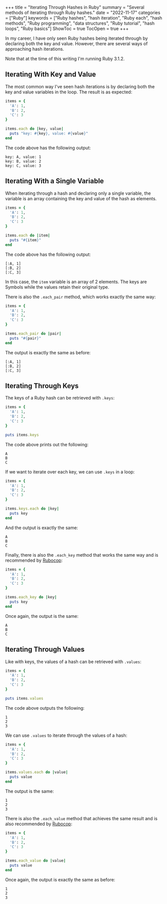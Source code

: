 +++
title = "Iterating Through Hashes in Ruby"
summary = "Several methods of iterating through Ruby hashes."
date = "2022-11-17"
categories = ["Ruby"]
keywords = ["Ruby hashes", "hash iteration", "Ruby each", "hash methods", "Ruby programming", "data structures", "Ruby tutorial", "hash loops", "Ruby basics"]
ShowToc = true
TocOpen = true
+++

In my career, I have only seen Ruby hashes being iterated through by declaring both the key and value.
However, there are several ways of approaching hash iterations.

Note that at the time of this writing I'm running Ruby 3.1.2.

## Iterating With Key and Value

The most common way I've seen hash iterations is by declaring both the key and value variables in the loop. The result is as expected:

```ruby
items = {
  'A': 1,
  'B': 2,
  'C': 3
}

items.each do |key, value|
  puts "key: #{key}, value: #{value}"
end
```

The code above has the following output:

```
key: A, value: 1
key: B, value: 2
key: C, value: 3
```

## Iterating With a Single Variable

When iterating through a hash and declaring only a single variable, the variable is an array containing the key and value of the hash as elements.

```ruby
items = {
  'A': 1,
  'B': 2,
  'C': 3
}

items.each do |item|
  puts "#{item}"
end
```

The code above has the following output:

```
[:A, 1]
[:B, 2]
[:C, 3]
```

In this case, the `item` variable is an array of 2 elements. The keys are Symbols while the values retain their original type.

There is also the `.each_pair` method, which works exactly the same way:

```ruby
items = {
  'A': 1,
  'B': 2,
  'C': 3
}

items.each_pair do |pair|
  puts "#{pair}"
end
```

The output is exactly the same as before:

```
[:A, 1]
[:B, 2]
[:C, 3]
```

## Iterating Through Keys

The keys of a Ruby hash can be retrieved with `.keys`:

```ruby
items = {
  'A': 1,
  'B': 2,
  'C': 3
}

puts items.keys
```

The code above prints out the following:

```
A
B
C
```

If we want to iterate over each key, we can use `.keys` in a loop:

```ruby
items = {
  'A': 1,
  'B': 2,
  'C': 3
}

items.keys.each do |key|
  puts key
end
```

And the output is exactly the same:

```
A
B
C
```

Finally, there is also the `.each_key` method that works the same way and is recommended by [Rubocop](https://rubocop.org/):

```ruby
items = {
  'A': 1,
  'B': 2,
  'C': 3
}

items.each_key do |key|
  puts key
end
```

Once again, the output is the same:

```
A
B
C
```

## Iterating Through Values

Like with keys, the values of a hash can be retrieved with `.values`:

```ruby
items = {
  'A': 1,
  'B': 2,
  'C': 3
}

puts items.values
```

The code above outputs the following:

```
1
2
3
```

We can use `.values` to iterate through the values of a hash:

```ruby
items = {
  'A': 1,
  'B': 2,
  'C': 3
}

items.values.each do |value|
  puts value
end
```

The output is the same:

```
1
2
3
```

There is also the `.each_value` method that achieves the same result and is also recommended by [Rubocop](https://rubocop.org/):

```ruby
items = {
  'A': 1,
  'B': 2,
  'C': 3
}

items.each_value do |value|
  puts value
end
```

Once again, the output is exactly the same as before:

```
1
2
3
```

